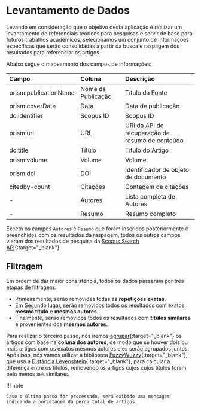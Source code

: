 # Levantamento de Dados

Levando em consideração que o objetivo desta aplicação é realizar um levantamento de referenciais teóricos para pesquisas e servir de base para futuros trabalhos acadêmicos, selecionamos um conjunto de informações específicas que serão consolidadas a partir da busca e raspagem dos resultados para referenciar os artigos.

Abaixo segue o mapeamento dos campos de informações:

| Campo                 | Coluna             | Descrição                                       |
| :-------------------- | :----------------- | :---------------------------------------------- |
| prism:publicationName | Nome da Publicação | Título da Fonte                                 |
| prism:coverDate       | Data               | Data de publicação                              |
| dc:identifier         | Scopus ID          | Scopus ID                                       |
| prism:url             | URL                | URI da API de recuperação de resumo de conteúdo |
| dc:title              | Título             | Título do Artigo                                |
| prism:volume          | Volume             | Volume                                          |
| prism:doi             | DOI                | Identificador de objeto de documento            |
| citedby-count         | Citações           | Contagem de citações                            |
| -                     | Autores            | Lista completa de Autores                       |
| -                     | Resumo             | Resumo completo                                 |

Exceto os campos `Autores` e `Resumo` que foram inseridos posteriormente e preenchidos com os resultados da raspagem, todos os outros campos vieram dos resultados de pesquisa da [Scopus Search API](https://dev.elsevier.com/documentation/SCOPUSSearchAPI.wadl){:target="\_blank"}.

## Filtragem

Em ordem de dar maior consistência, todos os dados passaram por três etapas de filtragem:

- Primeiramente, serão removidas todas as **repetições exatas**.
- Em Segundo lugar, serão removidos todos os resultados com exatos **mesmo título** e **mesmos autores**.
- Finalmente, serão removidos todos os resultados com **títulos similares** e provenientes dos **mesmos autores**.

Para realizar o terceiro passo, nós iremos [agrupar](https://pandas.pydata.org/pandas-docs/stable/reference/api/pandas.DataFrame.groupby.html){:target="\_blank"} os artigos com base na **coluna dos autores**, de modo que se houver dois ou mais artigos com os exatos mesmos autores eles serão agrupados juntos. Após isso, nós vamos utilizar a biblioteca [FuzzyWuzzy](https://pypi.org/project/fuzzywuzzy/){:target="\_blank"}, que usa a [Distância Levenshtein](https://en.wikipedia.org/wiki/Levenshtein_distance){:target="\_blank"}, para calcular a diferênça entre os títulos, removendo os artigos cujos cujos títulos forem pelo menos `80%` similares.

!!! note

    Caso o último passo for processado, será exibido uma mensagem indicando a porcetagem da perda total de artigos.
